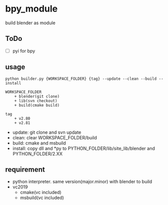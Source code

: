 # bpy_module
build blender as module

## ToDo

* [ ] pyi for bpy

## usage

```
python builder.py {WORKSPACE_FOLDER} {tag} --update --clean --build --install

WORKSPACE_FOLDER
    + blender(git clone)
    + lib(svn checkout)
    + build(cmake build)

tag
    + v2.80
    + v2.81
```

* update: git clone and svn update
* clean: clear WORKSPACE_FOLDER/build 
* build: cmake and msbuild
* install: copy dll and *py to PYTHON_FOLDER/lib/site_lib/blender and PYTHON_FOLDER/2.XX

## requirement

* python interpreter. same version(major.minor) with blender to build 
* vc2019
    * cmake(vc included)
    * msbuild(vc included)
